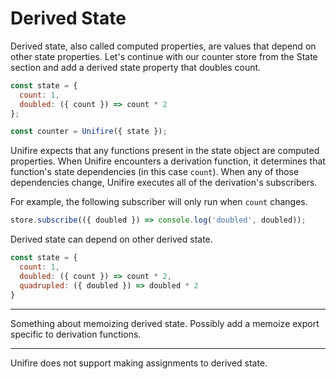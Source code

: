 # Derived State

Derived state, also called computed properties, are values that depend on other state properties. Let's continue with our counter store from the State section and add a derived state property that doubles count.

```js
const state = {
  count: 1,
  doubled: ({ count }) => count * 2
};

const counter = Unifire({ state });
```

Unifire expects that any functions present in the state object are computed properties. When Unifire encounters a derivation function, it determines that function's state dependencies (in this case `count`). When any of those dependencies change, Unifire executes all of the derivation's subscribers.

For example, the following subscriber will only run when `count` changes.

```js
store.subscribe(({ doubled }) => console.log('doubled', doubled));
```

Derived state can depend on other derived state.

```js
const state = {
  count: 1,
  doubled: ({ count }) => count * 2,
  quadrupled: ({ doubled }) => doubled * 2
}
```

*******************************************
Something about memoizing derived state. Possibly add a memoize export specific to derivation functions.
*******************************************

Unifire does not support making assignments to derived state.
